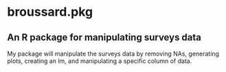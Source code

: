# broussard.pkg

## An R package for manipulating surveys data

My package will  manipulate the surveys data by removing NAs, generating plots, creating an lm, and manipulating a specific column of data.
